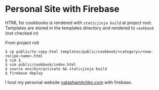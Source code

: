 # Personal Site with Firebase

HTML for cookbooks is rendered with `staticjinja build` at project root.
Templates are stored in the templates directory and rendered to `cookbook` (not checked in)

From project rott
```
$ cp public/to-copy.html templates/public/cookbook/<category>/<new-recipe-name>.html
$ vim $_
$ vim public/cookbook/index.html
$ source env/bin/activate && staticjinja build
$ firebase deploy
```


I host my personal website [natashamitchko.com](https://www.natashamitchko.com) with firebase.
